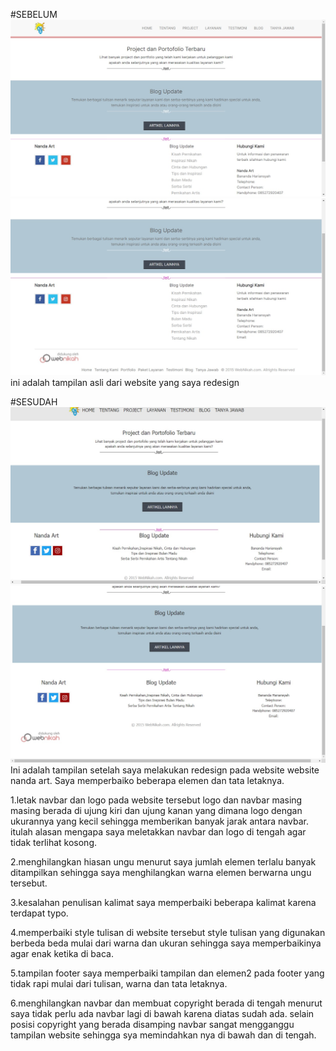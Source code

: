 #SEBELUM
![Before1](https://github.com/Mawar077/Website-Nanda-Art/blob/main/IMG-20240514-WA0014.jpg)
![Before2](https://github.com/Mawar077/Website-Nanda-Art/blob/main/IMG-20240514-WA0013.jpg)
ini adalah tampilan asli dari website yang saya redesign


#SESUDAH
![After1](https://github.com/Mawar077/Website-Nanda-Art/blob/main/IMG-20240514-WA0016.jpg)
![After2](https://github.com/Mawar077/Website-Nanda-Art/blob/main/IMG-20240514-WA0015.jpg)
Ini adalah tampilan setelah saya melakukan redesign pada website website nanda art. Saya memperbaiko beberapa elemen dan tata letaknya. 

1.letak navbar dan logo
pada website tersebut logo dan navbar masing masing berada di ujung kiri dan ujung kanan yang dimana logo dengan ukurannya yang kecil sehingga memberikan banyak jarak antara navbar. itulah alasan mengapa saya meletakkan navbar dan logo di tengah agar tidak terlihat kosong. 

2.menghilangkan hiasan ungu
menurut saya jumlah elemen terlalu banyak ditampilkan sehingga saya menghilangkan warna elemen berwarna ungu tersebut. 

3.kesalahan penulisan kalimat
saya memperbaiki beberapa kalimat karena terdapat typo. 

4.memperbaiki style tulisan
di website tersebut style tulisan yang digunakan berbeda beda mulai dari warna dan ukuran sehingga saya memperbaikinya agar enak ketika di baca. 

5.tampilan footer
saya memperbaiki tampilan dan elemen2 pada footer yang tidak rapi mulai dari tulisan, warna dan tata letaknya. 

6.menghilangkan navbar dan membuat copyright berada di tengah
menurut saya tidak perlu ada navbar lagi di bawah karena diatas sudah ada. selain posisi copyright yang berada disamping navbar sangat mengganggu tampilan website sehingga sya memindahkan nya di bawah dan di tengah. 
